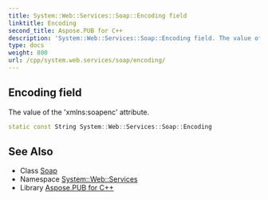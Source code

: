 ```yaml
---
title: System::Web::Services::Soap::Encoding field
linktitle: Encoding
second_title: Aspose.PUB for C++
description: 'System::Web::Services::Soap::Encoding field. The value of the ''xmlns:soapenc'' attribute in C++.'
type: docs
weight: 800
url: /cpp/system.web.services/soap/encoding/
---
```

## Encoding field


The value of the 'xmlns:soapenc' attribute.

```cpp
static const String System::Web::Services::Soap::Encoding
```

## See Also

* Class [Soap](../)
* Namespace [System::Web::Services](../../)
* Library [Aspose.PUB for C++](../../../)
